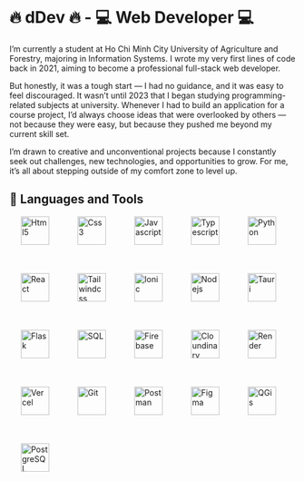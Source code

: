 # 🔥 dDev 🔥 - 💻 Web Developer 💻

I’m currently a student at Ho Chi Minh City University of Agriculture and Forestry, majoring in Information Systems. I wrote my very first lines of code back in 2021, aiming to become a professional full-stack web developer.

But honestly, it was a tough start — I had no guidance, and it was easy to feel discouraged. It wasn’t until 2023 that I began studying programming-related subjects at university. Whenever I had to build an application for a course project, I’d always choose ideas that were overlooked by others — not because they were easy, but because they pushed me beyond my current skill set.

I’m drawn to creative and unconventional projects because I constantly seek out challenges, new technologies, and opportunities to grow. For me, it’s all about stepping outside of my comfort zone to level up.

## **🧰 Languages and Tools**

<div style="display: flex; gap: 50px; flex-wrap: wrap; padding: 0 20px">
    <img title="Html5" style="height: 50px" src="https://cdn.jsdelivr.net/gh/devicons/devicon@latest/icons/html5/html5-original.svg" />
    <img title="Css3" style="height: 50px" src="https://cdn.jsdelivr.net/gh/devicons/devicon@latest/icons/css3/css3-original.svg" />
    <img title="Javascript" style="height: 50px" src="https://cdn.jsdelivr.net/gh/devicons/devicon@latest/icons/javascript/javascript-original.svg" />
    <img title="Typescript" style="height: 50px" src="https://cdn.jsdelivr.net/gh/devicons/devicon@latest/icons/typescript/typescript-original.svg" />
    <img title="Python" style="height: 50px" src="https://cdn.jsdelivr.net/gh/devicons/devicon@latest/icons/python/python-original.svg" />
    <img title="React" style="height: 50px" src="https://cdn.jsdelivr.net/gh/devicons/devicon@latest/icons/react/react-original.svg" />
    <img title="Tailwindcss" style="height: 50px" src="https://cdn.jsdelivr.net/gh/devicons/devicon@latest/icons/tailwindcss/tailwindcss-original.svg" />
    <img title="Ionic" style="height: 50px" src="https://cdn.jsdelivr.net/gh/devicons/devicon@latest/icons/ionic/ionic-original.svg" />
    <img title="Nodejs" style="height: 50px" src="https://cdn.jsdelivr.net/gh/devicons/devicon@latest/icons/nodejs/nodejs-original.svg" />
    <img title="Tauri" style="height: 50px" src="https://cdn.jsdelivr.net/gh/devicons/devicon@latest/icons/tauri/tauri-original.svg" />
    <img title="Flask" style="height: 50px" src="https://cdn.jsdelivr.net/gh/devicons/devicon@latest/icons/flask/flask-original.svg" />
    <img title="SQL" style="height: 50px" src="https://cdn.jsdelivr.net/gh/devicons/devicon@latest/icons/azuresqldatabase/azuresqldatabase-original.svg" />
    <img title="Firebase" style="height: 50px" src="https://cdn.jsdelivr.net/gh/devicons/devicon@latest/icons/firebase/firebase-original.svg" />
    <img title="Cloundinary" style="height: 50px" src="https://assets.streamlinehq.com/image/private/w_300,h_300,ar_1/f_auto/v1/icons/1/cloudinary-icon-ug0qqy8ms6ozyzy6cntbll.png/cloudinary-icon-hz05evx1htrghud89kpab4.png?_a=DATAg1AAZAA0" />
    <img title="Render" style="height: 50px" src="https://images.crunchbase.com/image/upload/c_pad,f_auto,q_auto:eco,dpr_1/gkq3dkkfkec8edd6fuay" />
    <img title="Vercel" style="height: 50px" src="https://cdn.jsdelivr.net/gh/devicons/devicon@latest/icons/vercel/vercel-original.svg" />
    <img title="Git" style="height: 50px" src="https://cdn.jsdelivr.net/gh/devicons/devicon@latest/icons/git/git-original.svg" />
    <img title="Postman" style="height: 50px" src="https://cdn.jsdelivr.net/gh/devicons/devicon@latest/icons/postman/postman-original.svg" />
    <img title="Figma" style="height: 50px" src="https://cdn.jsdelivr.net/gh/devicons/devicon@latest/icons/figma/figma-original.svg" />
    <img title="QGis" style="height: 50px" src="https://upload.wikimedia.org/wikipedia/commons/7/77/Qgis-icon-3.0.png" />
    <img title="PostgreSQL" style="height: 50px" src="https://cdn.jsdelivr.net/gh/devicons/devicon@latest/icons/postgresql/postgresql-original.svg" />
</div>